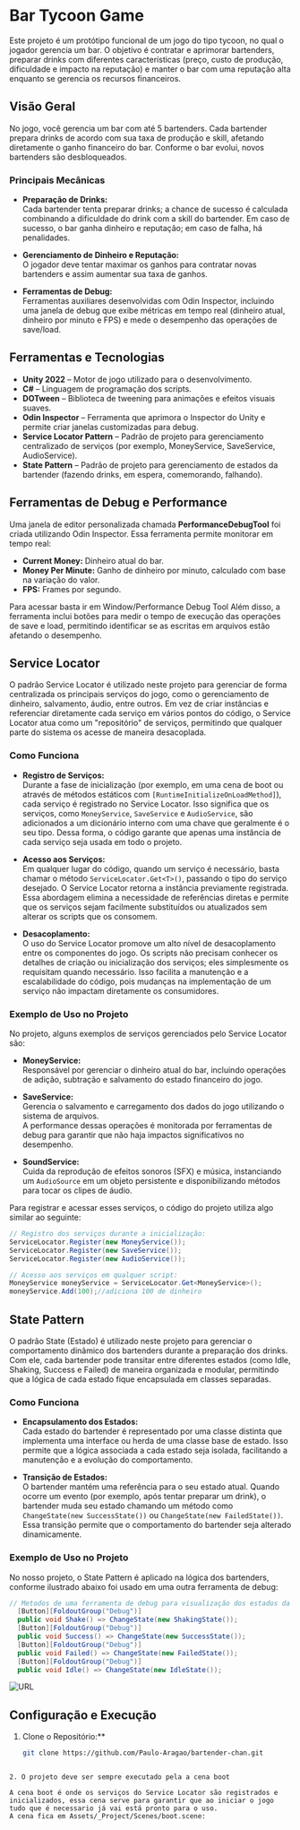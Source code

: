 # Bar Tycoon Game

Este projeto é um protótipo funcional de um jogo do tipo tycoon, no qual o jogador gerencia um bar. O objetivo é contratar e aprimorar bartenders, preparar drinks com diferentes características (preço, custo de produção, dificuldade e impacto na reputação) e manter o bar com uma reputação alta enquanto se gerencia os recursos financeiros.

## Visão Geral

No jogo, você gerencia um bar com até 5 bartenders. Cada bartender prepara drinks de acordo com sua taxa de produção e skill, afetando diretamente o ganho financeiro do bar. Conforme o bar evolui, novos bartenders são desbloqueados.

### Principais Mecânicas
- **Preparação de Drinks:**  
  Cada bartender tenta preparar drinks; a chance de sucesso é calculada combinando a dificuldade do drink com a skill do bartender. Em caso de sucesso, o bar ganha dinheiro e reputação; em caso de falha, há penalidades.
  
- **Gerenciamento de Dinheiro e Reputação:**  
  O jogador deve tentar maximar os ganhos para contratar novas bartenders e assim aumentar sua taxa de ganhos.

- **Ferramentas de Debug:**  
  Ferramentas auxiliares desenvolvidas com Odin Inspector, incluindo uma janela de debug que exibe métricas em tempo real (dinheiro atual, dinheiro por minuto e FPS) e mede o desempenho das operações de save/load.

## Ferramentas e Tecnologias

- **Unity 2022** – Motor de jogo utilizado para o desenvolvimento.
- **C#** – Linguagem de programação dos scripts.
- **DOTween** – Biblioteca de tweening para animações e efeitos visuais suaves.
- **Odin Inspector** – Ferramenta que aprimora o Inspector do Unity e permite criar janelas customizadas para debug.
- **Service Locator Pattern** – Padrão de projeto para gerenciamento centralizado de serviços (por exemplo, MoneyService, SaveService, AudioService).
- **State Pattern** – Padrão de projeto para gerenciamento de estados da bartender (fazendo drinks, em espera, comemorando, falhando).

## Ferramentas de Debug e Performance

Uma janela de editor personalizada chamada **PerformanceDebugTool** foi criada utilizando Odin Inspector. Essa ferramenta permite monitorar em tempo real:
- **Current Money:** Dinheiro atual do bar.
- **Money Per Minute:** Ganho de dinheiro por minuto, calculado com base na variação do valor.
- **FPS:** Frames por segundo.

Para acessar basta ir em Window/Performance Debug Tool
Além disso, a ferramenta inclui botões para medir o tempo de execução das operações de save e load, permitindo identificar se as escritas em arquivos estão afetando o desempenho.

## Service Locator

O padrão Service Locator é utilizado neste projeto para gerenciar de forma centralizada os principais serviços do jogo, como o gerenciamento de dinheiro, salvamento, áudio, entre outros. Em vez de criar instâncias e referenciar diretamente cada serviço em vários pontos do código, o Service Locator atua como um "repositório" de serviços, permitindo que qualquer parte do sistema os acesse de maneira desacoplada.

### Como Funciona

- **Registro de Serviços:**  
  Durante a fase de inicialização (por exemplo, em uma cena de boot ou através de métodos estáticos com `[RuntimeInitializeOnLoadMethod]`), cada serviço é registrado no Service Locator. Isso significa que os serviços, como `MoneyService`, `SaveService` e `AudioService`, são adicionados a um dicionário interno com uma chave que geralmente é o seu tipo. Dessa forma, o código garante que apenas uma instância de cada serviço seja usada em todo o projeto.

- **Acesso aos Serviços:**  
  Em qualquer lugar do código, quando um serviço é necessário, basta chamar o método `ServiceLocator.Get<T>()`, passando o tipo do serviço desejado. O Service Locator retorna a instância previamente registrada. Essa abordagem elimina a necessidade de referências diretas e permite que os serviços sejam facilmente substituídos ou atualizados sem alterar os scripts que os consomem.

- **Desacoplamento:**  
  O uso do Service Locator promove um alto nível de desacoplamento entre os componentes do jogo. Os scripts não precisam conhecer os detalhes de criação ou inicialização dos serviços; eles simplesmente os requisitam quando necessário. Isso facilita a manutenção e a escalabilidade do código, pois mudanças na implementação de um serviço não impactam diretamente os consumidores.


### Exemplo de Uso no Projeto

No projeto, alguns exemplos de serviços gerenciados pelo Service Locator são:

- **MoneyService:**  
  Responsável por gerenciar o dinheiro atual do bar, incluindo operações de adição, subtração e salvamento do estado financeiro do jogo.

- **SaveService:**  
  Gerencia o salvamento e carregamento dos dados do jogo utilizando o sistema de arquivos.  
  A performance dessas operações é monitorada por ferramentas de debug para garantir que não haja impactos significativos no desempenho.

- **SoundService:**  
  Cuida da reprodução de efeitos sonoros (SFX) e música, instanciando um `AudioSource` em um objeto persistente e disponibilizando métodos para tocar os clipes de áudio.

Para registrar e acessar esses serviços, o código do projeto utiliza algo similar ao seguinte:

```csharp
// Registro dos serviços durante a inicialização:
ServiceLocator.Register(new MoneyService());
ServiceLocator.Register(new SaveService());
ServiceLocator.Register(new AudioService());

// Acesso aos serviços em qualquer script:
MoneyService moneyService = ServiceLocator.Get<MoneyService>();
moneyService.Add(100);//adiciona 100 de dinheiro
```

## State Pattern

O padrão State (Estado) é utilizado neste projeto para gerenciar o comportamento dinâmico dos bartenders durante a preparação dos drinks. Com ele, cada bartender pode transitar entre diferentes estados (como Idle, Shaking, Success e Failed) de maneira organizada e modular, permitindo que a lógica de cada estado fique encapsulada em classes separadas.

### Como Funciona

- **Encapsulamento dos Estados:**  
  Cada estado do bartender é representado por uma classe distinta que implementa uma interface ou herda de uma classe base de estado. Isso permite que a lógica associada a cada estado seja isolada, facilitando a manutenção e a evolução do comportamento.

- **Transição de Estados:**  
  O bartender mantém uma referência para o seu estado atual. Quando ocorre um evento (por exemplo, após tentar preparar um drink), o bartender muda seu estado chamando um método como `ChangeState(new SuccessState())` ou `ChangeState(new FailedState())`. Essa transição permite que o comportamento do bartender seja alterado dinamicamente.

### Exemplo de Uso no Projeto

No nosso projeto, o State Pattern é aplicado na lógica dos bartenders, conforme ilustrado abaixo foi usado em uma outra ferramenta de debug:

```csharp
// Metodos de uma ferramenta de debug para visualização dos estados da bartender 
  [Button][FoldoutGroup("Debug")]
  public void Shake() => ChangeState(new ShakingState());
  [Button][FoldoutGroup("Debug")]
  public void Success() => ChangeState(new SuccessState());
  [Button][FoldoutGroup("Debug")]
  public void Failed() => ChangeState(new FailedState());
  [Button][FoldoutGroup("Debug")]
  public void Idle() => ChangeState(new IdleState());

```
![URL](https://i.postimg.cc/qvk88sBQ/Screenshot-2025-03-27-010939.png)

## Configuração e Execução

1. Clone o Repositório:**
   ```bash
   git clone https://github.com/Paulo-Aragao/bartender-chan.git
  ```

2. O projeto deve ser sempre executado pela a cena boot

A cena boot é onde os serviços do Service Locator são registrados e inicializados, essa cena serve para garantir que ao iniciar o jogo tudo que é necessario já vai está pronto para o uso.
A cena fica em Assets/_Project/Scenes/boot.scene: